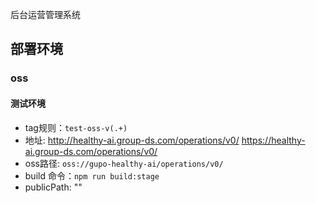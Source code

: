 后台运营管理系统

## 部署环境
### oss
#### 测试环境
- tag规则：`test-oss-v(.+)`
- 地址: http://healthy-ai.group-ds.com/operations/v0/   https://healthy-ai.group-ds.com/operations/v0/
- oss路径: `oss://gupo-healthy-ai/operations/v0/`
- build 命令：`npm run build:stage`
- publicPath: ""